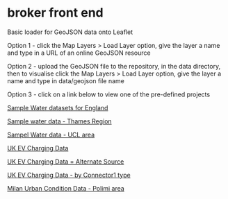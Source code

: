 # broker front end

Basic loader for GeoJSON data onto Leaflet

Option 1 - click the Map Layers > Load Layer option, give the layer a name and type in a URL of an online GeoJSON resource

Option 2 - upload the GeoJSON file to the repository, in the data directory, then to visualise click the Map Layers > Load Layer option, give the layer a name and type in data/geojson file name

Option 3 - click on a link below to view one of the pre-defined projects

<a href="https://ratemydata.github.io/laidlaw/bootStrap.html?project=water&projectsAPI=https://209.97.179.111/broker/projects&databrokerAPI=https://209.97.179.111/broker/data" target="_blank">Sample Water datasets for England</a>

[Sample water data - Thames Region](https://ratemydata.github.io/laidlaw/bootStrap.html?project=water-thames&projectsAPI=https://209.97.179.111/broker/projects&databrokerAPI=https://209.97.179.111/broker/data)

[Sampel Water data - UCL area](https://ratemydata.github.io/laidlaw/bootStrap.html?project=water-ucl&projectsAPI=https://209.97.179.111/broker/projects&databrokerAPI=https://209.97.179.111/broker/data)

[UK EV Charging Data](https://ratemydata.github.io/laidlaw/bootStrap.html?project=uk_chargepoints&projectsAPI=https://209.97.179.111/broker/projects&databrokerAPI=https://209.97.179.111/broker/data)

[UK EV Charging Data = Alternate Source](https://ratemydata.github.io/laidlaw/bootStrap.html?project=charingpoints_2&projectsAPI=https://209.97.179.111/broker/projects&databrokerAPI=https://209.97.179.111/broker/data)

[UK EV Charging Data - by Connector1 type](https://ratemydata.github.io/laidlaw/bootStrap.html?project=uk_chargepoints_by_connector1_type&projectsAPI=https://209.97.179.111/broker/projects&databrokerAPI=https://209.97.179.111/broker/data)

[Milan Urban Condition Data - Polimi area](https://ratemydata.github.io/laidlaw/bootStrap.html?project=polimi-time&projectsAPI=https://209.97.179.111/broker/projects&databrokerAPI=https://209.97.179.111/broker/data)
